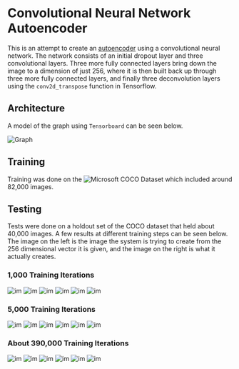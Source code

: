 # Convolutional Neural Network Autoencoder

This is an attempt to create an [autoencoder](https://en.wikipedia.org/wiki/Autoencoder)
using a convolutional neural network. The network consists of an initial dropout layer and
three convolutional layers. Three more fully connected layers bring down the image to a
dimension of just 256, where it is then built back up through three more fully connected layers,
and finally three deconvolution layers using the `conv2d_transpose` function in Tensorflow.

## Architecture
A model of the graph using `Tensorboard` can be seen below.

![Graph](https://raw.githubusercontent.com/cameronfabbri/Autoencoder/master/graph.png)

## Training
Training was done on the ![Microsoft COCO Dataset](http://mscoco.org/) which included around
82,000 images.

## Testing

Tests were done on a holdout set of the COCO dataset that held about 40,000 images. A few
results at different training steps can be seen below. The image on the left is the image the
system is trying to create from the 256 dimensional vector it is given, and the image on the
right is what it actually creates.

### 1,000 Training Iterations
![im](https://github.com/cameronfabbri/Autoencoder/blob/master/test_results/step_1000/image-0.png?raw=true)
![im](https://github.com/cameronfabbri/Autoencoder/blob/master/test_results/step_1000/image-10.png?raw=true)
![im](https://github.com/cameronfabbri/Autoencoder/blob/master/test_results/step_1000/image-12.png?raw=true)
![im](https://github.com/cameronfabbri/Autoencoder/blob/master/test_results/step_1000/image-14.png?raw=true)
![im](https://github.com/cameronfabbri/Autoencoder/blob/master/test_results/step_1000/image-3.png?raw=true)
![im](https://github.com/cameronfabbri/Autoencoder/blob/master/test_results/step_1000/image-5.png?raw=true)

### 5,000 Training Iterations
![im](https://github.com/cameronfabbri/Autoencoder/blob/master/test_results/step_5000/image-0.png?raw=true)
![im](https://github.com/cameronfabbri/Autoencoder/blob/master/test_results/step_5000/image-10.png?raw=true)
![im](https://github.com/cameronfabbri/Autoencoder/blob/master/test_results/step_5000/image-12.png?raw=true)
![im](https://github.com/cameronfabbri/Autoencoder/blob/master/test_results/step_5000/image-14.png?raw=true)
![im](https://github.com/cameronfabbri/Autoencoder/blob/master/test_results/step_5000/image-3.png?raw=true)
![im](https://github.com/cameronfabbri/Autoencoder/blob/master/test_results/step_5000/image-5.png?raw=true)

### About 390,000 Training Iterations
![im](https://github.com/cameronfabbri/Autoencoder/blob/master/test_results/step_390000/image-0.png?raw=true)
![im](https://github.com/cameronfabbri/Autoencoder/blob/master/test_results/step_390000/image-10.png?raw=true)
![im](https://github.com/cameronfabbri/Autoencoder/blob/master/test_results/step_390000/image-12.png?raw=true)
![im](https://github.com/cameronfabbri/Autoencoder/blob/master/test_results/step_390000/image-14.png?raw=true)
![im](https://github.com/cameronfabbri/Autoencoder/blob/master/test_results/step_390000/image-3.png?raw=true)
![im](https://github.com/cameronfabbri/Autoencoder/blob/master/test_results/step_390000/image-5.png?raw=true)
